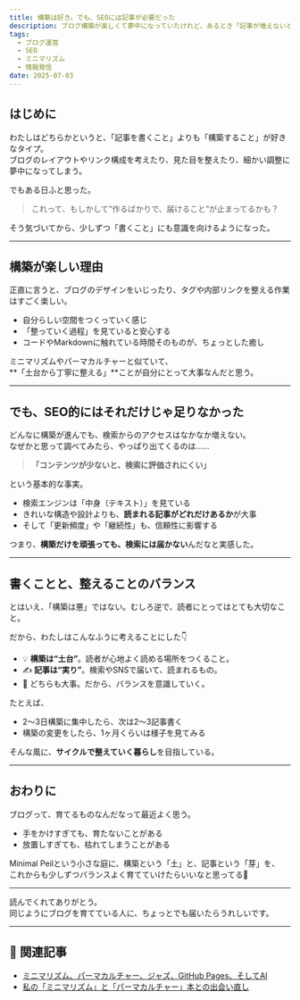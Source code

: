 ```yaml
---
title: 構築は好き。でも、SEOには記事が必要だった
description: ブログ構築が楽しくて夢中になっていたけれど、あるとき「記事が増えないと検索には届かない」と気づいた話。SEOと向き合う中で、バランスの取り方を探しています。
tags:
  - ブログ運営
  - SEO
  - ミニマリズム
  - 情報発信
date: 2025-07-03
---
```


## はじめに

わたしはどちらかというと、「記事を書くこと」よりも「構築すること」が好きなタイプ。  
ブログのレイアウトやリンク構成を考えたり、見た目を整えたり、細かい調整に夢中になってしまう。

でもある日ふと思った。

> これって、もしかして“作るばかりで、届けること”が止まってるかも？

そう気づいてから、少しずつ「書くこと」にも意識を向けるようになった。

---

## 構築が楽しい理由

正直に言うと、ブログのデザインをいじったり、タグや内部リンクを整える作業はすごく楽しい。

- 自分らしい空間をつくっていく感じ
- 「整っていく過程」を見ていると安心する
- コードやMarkdownに触れている時間そのものが、ちょっとした癒し

ミニマリズムやパーマカルチャーと似ていて、  
**「土台から丁寧に整える」**ことが自分にとって大事なんだと思う。

---

## でも、SEO的にはそれだけじゃ足りなかった

どんなに構築が進んでも、検索からのアクセスはなかなか増えない。  
なぜかと思って調べてみたら、やっぱり出てくるのは……

> **「コンテンツが少ないと、検索に評価されにくい」**

という基本的な事実。

- 検索エンジンは「中身（テキスト）」を見ている
- きれいな構造や設計よりも、**読まれる記事がどれだけあるか**が大事
- そして「更新頻度」や「継続性」も、信頼性に影響する

つまり、**構築だけを頑張っても、検索には届かない**んだなと実感した。

---

## 書くことと、整えることのバランス

とはいえ、「構築は悪」ではない。むしろ逆で、読者にとってはとても大切なこと。

だから、わたしはこんなふうに考えることにした👇

- 💡 **構築は“土台”**。読者が心地よく読める場所をつくること。
- ✍️ **記事は“実り”**。検索やSNSで届いて、読まれるもの。
- 🌿 どちらも大事。だから、バランスを意識していく。

たとえば、

- 2〜3日構築に集中したら、次は2〜3記事書く
- 構築の変更をしたら、1ヶ月くらいは様子を見てみる

そんな風に、**サイクルで整えていく暮らし**を目指している。

---

## おわりに

ブログって、育てるものなんだなって最近よく思う。

- 手をかけすぎても、育たないことがある
- 放置しすぎても、枯れてしまうことがある

Minimal Peilという小さな庭に、構築という「土」と、記事という「芽」を、  
これからも少しずつバランスよく育てていけたらいいなと思ってる🌱

---

読んでくれてありがとう。  
同じようにブログを育てている人に、ちょっとでも届いたらうれしいです。

---

## 📌 関連記事

- [ミニマリズム、パーマカルチャー、ジャズ、GitHub Pages、そしてAI](https://www.minimal-peil.com/my-blog-theme/)
- [私の「ミニマリズム」と「パーマカルチャー」本との出会い直し](https://www.minimal-peil.com/my-minimalism-and-permaculture-books-start/)

